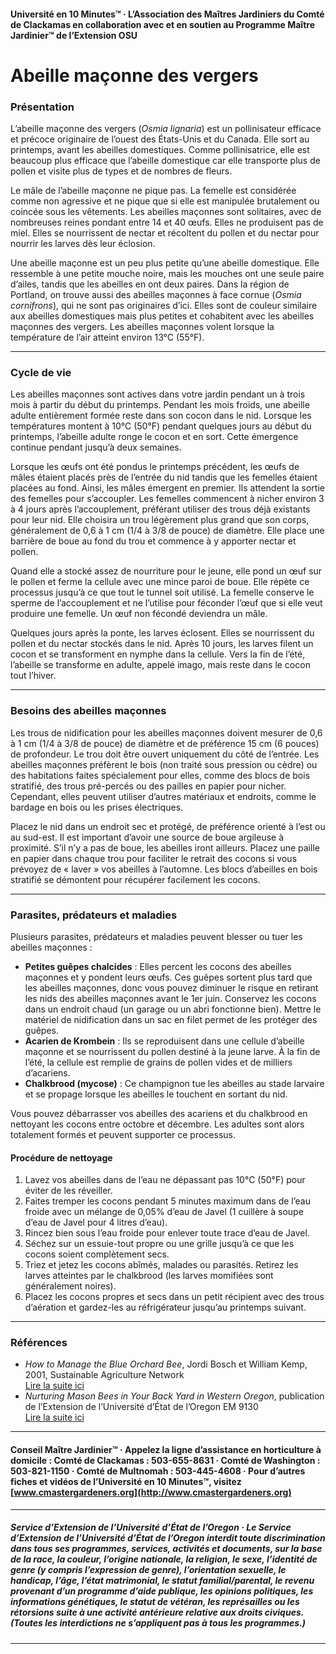 #### Université en 10 Minutes™ · L’Association des Maîtres Jardiniers du Comté de Clackamas en collaboration avec et en soutien au Programme Maître Jardinier™ de l’Extension OSU

# Abeille maçonne des vergers

### Présentation

L’abeille maçonne des vergers (*Osmia lignaria*) est un pollinisateur efficace et précoce originaire de l’ouest des États-Unis et du Canada. Elle sort au printemps, avant les abeilles domestiques. Comme pollinisatrice, elle est beaucoup plus efficace que l’abeille domestique car elle transporte plus de pollen et visite plus de types et de nombres de fleurs.

Le mâle de l’abeille maçonne ne pique pas. La femelle est considérée comme non agressive et ne pique que si elle est manipulée brutalement ou coincée sous les vêtements. Les abeilles maçonnes sont solitaires, avec de nombreuses reines pondant entre 14 et 40 œufs. Elles ne produisent pas de miel. Elles se nourrissent de nectar et récoltent du pollen et du nectar pour nourrir les larves dès leur éclosion.

Une abeille maçonne est un peu plus petite qu’une abeille domestique. Elle ressemble à une petite mouche noire, mais les mouches ont une seule paire d’ailes, tandis que les abeilles en ont deux paires. Dans la région de Portland, on trouve aussi des abeilles maçonnes à face cornue (*Osmia cornifrons*), qui ne sont pas originaires d’ici. Elles sont de couleur similaire aux abeilles domestiques mais plus petites et cohabitent avec les abeilles maçonnes des vergers. Les abeilles maçonnes volent lorsque la température de l’air atteint environ 13°C (55°F).

---

### Cycle de vie

Les abeilles maçonnes sont actives dans votre jardin pendant un à trois mois à partir du début du printemps. Pendant les mois froids, une abeille adulte entièrement formée reste dans son cocon dans le nid. Lorsque les températures montent à 10°C (50°F) pendant quelques jours au début du printemps, l’abeille adulte ronge le cocon et en sort. Cette émergence continue pendant jusqu’à deux semaines.

Lorsque les œufs ont été pondus le printemps précédent, les œufs de mâles étaient placés près de l’entrée du nid tandis que les femelles étaient placées au fond. Ainsi, les mâles émergent en premier. Ils attendent la sortie des femelles pour s’accoupler. Les femelles commencent à nicher environ 3 à 4 jours après l’accouplement, préférant utiliser des trous déjà existants pour leur nid. Elle choisira un trou légèrement plus grand que son corps, généralement de 0,6 à 1 cm (1/4 à 3/8 de pouce) de diamètre. Elle place une barrière de boue au fond du trou et commence à y apporter nectar et pollen.

Quand elle a stocké assez de nourriture pour le jeune, elle pond un œuf sur le pollen et ferme la cellule avec une mince paroi de boue. Elle répète ce processus jusqu’à ce que tout le tunnel soit utilisé. La femelle conserve le sperme de l’accouplement et ne l’utilise pour féconder l’œuf que si elle veut produire une femelle. Un œuf non fécondé deviendra un mâle.

Quelques jours après la ponte, les larves éclosent. Elles se nourrissent du pollen et du nectar stockés dans le nid. Après 10 jours, les larves filent un cocon et se transforment en nymphe dans la cellule. Vers la fin de l’été, l’abeille se transforme en adulte, appelé imago, mais reste dans le cocon tout l’hiver.

---

### Besoins des abeilles maçonnes

Les trous de nidification pour les abeilles maçonnes doivent mesurer de 0,6 à 1 cm (1/4 à 3/8 de pouce) de diamètre et de préférence 15 cm (6 pouces) de profondeur. Le trou doit être ouvert uniquement du côté de l’entrée. Les abeilles maçonnes préfèrent le bois (non traité sous pression ou cèdre) ou des habitations faites spécialement pour elles, comme des blocs de bois stratifié, des trous pré-percés ou des pailles en papier pour nicher. Cependant, elles peuvent utiliser d’autres matériaux et endroits, comme le bardage en bois ou les prises électriques.

Placez le nid dans un endroit sec et protégé, de préférence orienté à l’est ou au sud-est. Il est important d’avoir une source de boue argileuse à proximité. S’il n’y a pas de boue, les abeilles iront ailleurs. Placez une paille en papier dans chaque trou pour faciliter le retrait des cocons si vous prévoyez de « laver » vos abeilles à l’automne. Les blocs d’abeilles en bois stratifié se démontent pour récupérer facilement les cocons.

---

### Parasites, prédateurs et maladies

Plusieurs parasites, prédateurs et maladies peuvent blesser ou tuer les abeilles maçonnes :

- **Petites guêpes chalcides** : Elles percent les cocons des abeilles maçonnes et y pondent leurs œufs. Ces guêpes sortent plus tard que les abeilles maçonnes, donc vous pouvez diminuer le risque en retirant les nids des abeilles maçonnes avant le 1er juin. Conservez les cocons dans un endroit chaud (un garage ou un abri fonctionne bien). Mettre le matériel de nidification dans un sac en filet permet de les protéger des guêpes.
- **Acarien de Krombein** : Ils se reproduisent dans une cellule d’abeille maçonne et se nourrissent du pollen destiné à la jeune larve. À la fin de l’été, la cellule est remplie de grains de pollen vides et de milliers d’acariens.
- **Chalkbrood (mycose)** : Ce champignon tue les abeilles au stade larvaire et se propage lorsque les abeilles le touchent en sortant du nid.

Vous pouvez débarrasser vos abeilles des acariens et du chalkbrood en nettoyant les cocons entre octobre et décembre. Les adultes sont alors totalement formés et peuvent supporter ce processus.

#### Procédure de nettoyage

1. Lavez vos abeilles dans de l’eau ne dépassant pas 10°C (50°F) pour éviter de les réveiller.
2. Faites tremper les cocons pendant 5 minutes maximum dans de l’eau froide avec un mélange de 0,05% d’eau de Javel (1 cuillère à soupe d’eau de Javel pour 4 litres d’eau).
3. Rincez bien sous l’eau froide pour enlever toute trace d’eau de Javel.
4. Séchez sur un essuie-tout propre ou une grille jusqu’à ce que les cocons soient complètement secs.
5. Triez et jetez les cocons abîmés, malades ou parasités. Retirez les larves atteintes par le chalkbrood (les larves momifiées sont généralement noires).
6. Placez les cocons propres et secs dans un petit récipient avec des trous d’aération et gardez-les au réfrigérateur jusqu’au printemps suivant.

---

### Références

- *How to Manage the Blue Orchard Bee*, Jordi Bosch et William Kemp, 2001, Sustainable Agriculture Network  
  [Lire la suite ici](https://www.sare.org/wpcontent/uploads/How_to_Manage_the_Blue_Orchard_Bee.pdf)
- *Nurturing Mason Bees in Your Back Yard in Western Oregon*, publication de l’Extension de l’Université d’État de l’Oregon EM 9130  
  [Lire la suite ici](https://catalog.extension.oregonstate.edu/em9130)

---

#### Conseil Maître Jardinier™ · Appelez la ligne d’assistance en horticulture à domicile : Comté de Clackamas : 503-655-8631 · Comté de Washington : 503-821-1150 · Comté de Multnomah : 503-445-4608 · Pour d’autres fiches et vidéos de l’Université en 10 Minutes™, visitez [www.cmastergardeners.org](http://www.cmastergardeners.org)

---

##### Service d’Extension de l’Université d’État de l’Oregon · Le Service d’Extension de l’Université d’État de l’Oregon interdit toute discrimination dans tous ses programmes, services, activités et documents, sur la base de la race, la couleur, l’origine nationale, la religion, le sexe, l’identité de genre (y compris l’expression de genre), l’orientation sexuelle, le handicap, l’âge, l’état matrimonial, le statut familial/parental, le revenu provenant d’un programme d’aide publique, les opinions politiques, les informations génétiques, le statut de vétéran, les représailles ou les rétorsions suite à une activité antérieure relative aux droits civiques. (Toutes les interdictions ne s’appliquent pas à tous les programmes.)
---